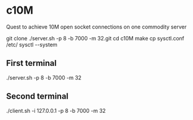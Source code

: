 # c10M
Quest to achieve 10M open socket connections on one commodity server

git clone ./server.sh -p 8 -b 7000 -m 32.git
cd c10M
make
cp sysctl.conf /etc/
sysctl --system

First terminal
---------------
./server.sh -p 8 -b 7000 -m 32

Second terminal
----------------
./client.sh -i 127.0.0.1 -p 8 -b 7000 -m 32

